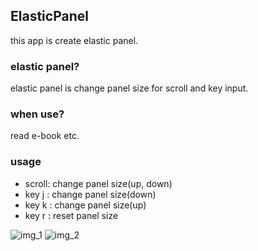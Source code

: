 ## ElasticPanel

this app is create elastic panel.

### elastic panel?

elastic panel is change panel size for scroll and key input.

### when use?

read e-book etc.

### usage

- scroll: change panel size(up, down)
- key j : change panel size(down)
- key k : change panel size(up)
- key r : reset panel size

![img_1](https://user-images.githubusercontent.com/8577211/42412934-e3f983f0-8250-11e8-9eb1-af7b9392dcbc.png)
![img_2](https://user-images.githubusercontent.com/8577211/42412935-e6e7a452-8250-11e8-8b55-eff35c9874f6.png)
